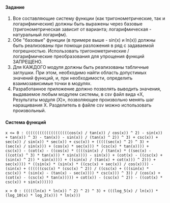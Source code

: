 #### Задание

1. Все составляющие систему функции (как тригонометрические, так и логарифмические) должны быть выражены через базовые (тригонометрическая зависит от варианта; логарифмическая - натуральный логарифм).
2. Обе "базовые" функции (в примере выше - sin(x) и ln(x)) должны быть реализованы при помощи разложения в ряд с задаваемой погрешностью. Использовать тригонометрические / логарифмические преобразования для упрощения функций ЗАПРЕЩЕНО.
3. Для КАЖДОГО модуля должны быть реализованы табличные заглушки. При этом, необходимо найти область допустимых значений функций, и, при необходимости, определить взаимозависимые точки в модулях.
4. Разработанное приложение должно позволять выводить значения, выдаваемое любым модулем системы, в сsv файл вида «X, Результаты модуля (X)», позволяющее произвольно менять шаг наращивания Х. Разделитель в файле csv можно использовать произвольный.

#### Система функций

```x <= 0 : (((((((((((((((((((cos(x) / tan(x)) / cos(x)) ^ 2) - sin(x)) + tan(x)) ^ 3) - tan(x)) - sin(x)) / (tan(x) ^ 2)) ^ 3) + csc(x)) + sec(x)) / sin(x)) * sec(x)) + csc(x)) + (((((sec(x) ^ 2) ^ 3) + (sec(x) / sin(x))) + (cos(x) * sec(x))) * (csc(x) * tan(x)))) + csc(x)) - (cot(x) - ((cos(x) * ((((sin(x) / (tan(x) * ((sec(x) - ((cot(x) ^ 3) * tan(x))) * sin(x)))) - sin(x)) + (cot(x) - ((csc(x) + (sin(x) ^ 2)) * sin(x)))) + ((sin(x) / (tan(x) + cot(x))) ^ 2))) + sec(x)))) * ((sin(x) * (sin(x) * ((csc(x) + sec(x)) / cos(x)))) - (sin(x) + ((((((csc(x) * (csc(x) ^ 2)) / ((csc(x) + (((sin(x) * csc(x)) * (sin(x) - (tan(x) - sec(x)))) * csc(x))) ^ 3)) / (cos(x) + (cot(x) - (csc(x) * tan(x))))) + cot(x)) - (csc(x) ^ 2)) - ((cot(x) * csc(x)) + sin(x))))))```

```x > 0 : (((((ln(x) * ln(x)) ^ 2) ^ 2) ^ 3) + (((log_5(x) / ln(x)) * (log_10(x) * log_2(x))) * ln(x)))```
